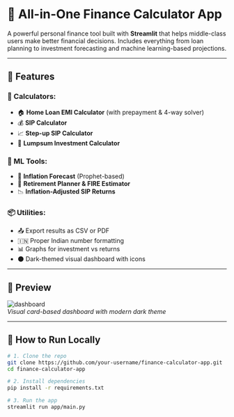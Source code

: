 # 💼 All-in-One Finance Calculator App

A powerful personal finance tool built with **Streamlit** that helps middle-class users make better financial decisions. Includes everything from loan planning to investment forecasting and machine learning-based projections.

---

## 🚀 Features

### 🔢 Calculators:
- 🏠 **Home Loan EMI Calculator** (with prepayment & 4-way solver)
- 💰 **SIP Calculator**
- 📈 **Step-up SIP Calculator**
- 💸 **Lumpsum Investment Calculator**

### 🤖 ML Tools:
- 🔮 **Inflation Forecast** (Prophet-based)
- 🧓 **Retirement Planner & FIRE Estimator**
- 📉 **Inflation-Adjusted SIP Returns**

### 📦 Utilities:
- 📤 Export results as CSV or PDF
- 🇮🇳 Proper Indian number formatting
- 📊 Graphs for investment vs returns
- 🌑 Dark-themed visual dashboard with icons

---

## 📸 Preview

![dashboard](https://user-images.githubusercontent.com/your-placeholder-image.png)  
*Visual card-based dashboard with modern dark theme*

---

## 🔧 How to Run Locally

```bash
# 1. Clone the repo
git clone https://github.com/your-username/finance-calculator-app.git
cd finance-calculator-app

# 2. Install dependencies
pip install -r requirements.txt

# 3. Run the app
streamlit run app/main.py
